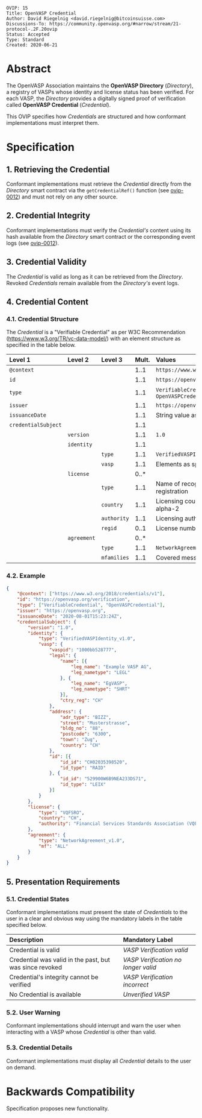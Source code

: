 ```pseudocode
OVIP: 15
Title: OpenVASP Credential
Author: David Riegelnig <david.riegelnig@bitcoinsuisse.com>
Discussions-To: https://community.openvasp.org/#narrow/stream/21-protocol-.2F.20ovip
Status: Accepted
Type: Standard
Created: 2020-06-21
```

# Abstract
The OpenVASP Association maintains the **OpenVASP Directory** (*Directory*), a registry of VASPs whose identity and license status has been verified. For each VASP, the *Directory* provides a digitally signed proof of verification called **OpenVASP Credential** (*Credential*).

This OVIP specifies how *Credentials* are structured and how conformant implementations must interpret them.



# Specification

## 1. Retrieving the Credential

Conformant implementations must retrieve the *Credential* directly from the *Directory* smart contract via the `getCredentialRef()` function (see [ovip-0012](https://github.com/OpenVASP/ovips/blob/master/ovip-0012.md)) and must not rely on any other source.

## 2. Credential Integrity

Conformant implementations must verify the *Credential's* content using its hash available from the *Directory* smart contract or the corresponding event logs (see [ovip-0012](https://github.com/OpenVASP/ovips/blob/master/ovip-0012.md)).

## 3. Credential Validity

The *Credential* is valid as long as it can be retrieved from the *Directory*. Revoked *Credentials* remain available from the *Directory's* event logs.

## 4. Credential Content

### 4.1. Credential Structure

The *Credential* is a "Verifiable Credential" as per W3C Recommendation (https://www.w3.org/TR/vc-data-model/) with an element structure as specified in the table below.

| Level 1             | Level 2        | Level 3     | Mult. | Values                                       |
| :------------------ | :------------- | :---------- | :----------- | :------------------------------------------- |
| `@context`          |                |             | 1..1         | `https://www.w3.org/2018/credentials/v1`     |
| `id`                |                |             | 1..1         | `https://openvasp.org/verification`          |
| `type`              |                |             | 1..1         | `VerifiableCredential`, `OpenVASPCredential` |
| `issuer`            |                |             | 1..1         | `https://openvasp.org`                       |
| `issuanceDate` |                |             | 1..1         | String value as per RFC3339                  |
| `credentialSubject` |                |             | 1..1         |                                              |
|  | `version` | | 1..1 | `1.0` |
|  | `identity` | | 1..1 | |
|  |  | `type` | 1..1 | `VerifiedVASPIdentity_v1.0` |
|                     |          | `vasp` | 1..1         | Elements as specified in [ovip-0013](https://github.com/OpenVASP/ovips/blob/master/ovip-0013.md), 1.1  |
|                     | `license` |             | 0..*       |                                              |
| |  | `type` | 1..1 | Name of recognized license or registration |
| |  | `country` | 1..1 | Licensing country as per ISO 3166-1 alpha-2 |
| |  | `authority` | 1..1 | Licensing authority |
|                     |                | `regid`     | 0..1  | License number                               |
|                     | `agreement`    |             | 0..*         |                                              |
|                     |                | `type`        | 1..1         | `NetworkAgreement_v1.0` |
|                     |  | `mfamilies` | 1..1         | Covered message families (e.g. `TFR`, `ALL`) |

### 4.2. Example

```json
{
	"@context": ["https://www.w3.org/2018/credentials/v1"],
	"id": "https://openvasp.org/verification",
	"type": ["VerifiableCredential", "OpenVASPCredential"],
	"issuer": "https://openvasp.org",
	"issuanceDate": "2020-08-01T15:23:24Z",
	"credentialSubject": {
		"version": "1.0",
		"identity": {
			"type": "VerifiedVASPIdentity_v1.0",
			"vasp": {
				"vaspid": "1000bb528777",
				"legal": {
					"name": [{
						"leg_name": "Example VASP AG",
						"leg_nametype": "LEGL"
					}, {
						"leg_name": "EgVASP",
						"leg_nametype": "SHRT"
					}],
					"ctry_reg": "CH"
				},
				"address": {
					"adr_type": "BIZZ",
					"street": "Musterstrasse",
					"bldg_no": "88",
					"postcode": "6300",
					"town": "Zug",
					"country": "CH"
				},
				"id": [{
					"id_id": "CH02035398520",
					"id_type": "RAID"
				}, {
					"id_id": "529900W6B9NEA233DS71",
					"id_type": "LEIX"
				}]
			}
		},
		"license": {
			"type": "VQFSRO",
			"country": "CH",
			"authority": "Financial Services Standards Association (VQF)"
		},
		"agreement": {
			"type": "NetworkAgreement_v1.0",
			"mf": "ALL"
		}
	}
}
```


## 5. Presentation Requirements

### 5.1. Credential States

Conformant implementations must present the state of *Credentials* to the user in a clear and obvious way using the mandatory labels in the table specified below.

| Description                                             | Mandatory Label                     |
| :------------------------------------------------------ | :---------------------------------- |
| Credential is valid                                     | *VASP Verification valid*           |
| Credential was valid in the past, but was since revoked | *VASP Verification no longer valid* |
| Credential's integrity cannot be verified               | *VASP Verification incorrect*       |
| No Credential is available                              | *Unverified VASP*                   |

### 5.2. User Warning

Conformant implementations should interrupt and warn the user when interacting with a VASP whose *Credential* is other than valid.

### 5.3. Credential Details

Conformant implementations must display all *Credential* details to the user on demand.



# Backwards Compatibility

Specification proposes new functionality.
